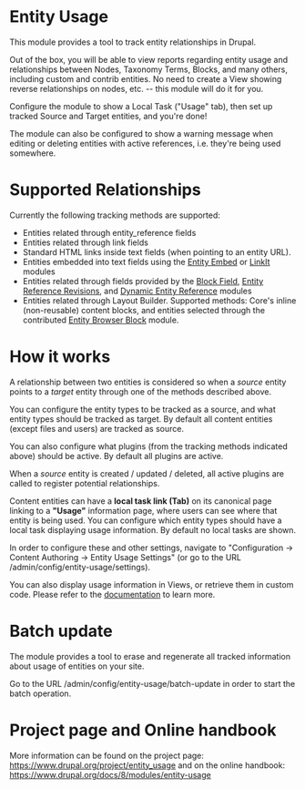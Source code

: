 # Entity Usage

This module provides a tool to track entity relationships in Drupal.

Out of the box, you will be able to view reports regarding entity usage and
relationships between Nodes, Taxonomy Terms, Blocks, and many others, including
custom and contrib entities. No need to create a View showing reverse
relationships on nodes, etc. -- this module will do it for you.

Configure the module to show a Local Task ("Usage" tab), then set up tracked
Source and Target entities, and you're done!

The module can also be configured to show a warning message when editing or
deleting entities with active references, i.e. they're being used somewhere.

# Supported Relationships

Currently the following tracking methods are supported:

- Entities related through entity_reference fields
- Entities related through link fields
- Standard HTML links inside text fields (when pointing to an entity URL).
- Entities embedded into text fields using the [Entity Embed](https://www.drupal.org/project/entity_embed) or [LinkIt](https://www.drupal.org/project/linkit) modules
- Entities related through fields provided by the [Block Field](https://drupal.org/project/block_field),
[Entity Reference Revisions](https://www.drupal.org/project/entity_reference_revisions), and [Dynamic Entity Reference](https://www.drupal.org/project/dynamic_entity_reference) modules
- Entities related through Layout Builder. Supported methods: Core's inline
(non-reusable) content blocks, and entities selected through the contributed
[Entity Browser Block](https://www.drupal.org/project/entity_browser_block) module.

# How it works

A relationship between two entities is considered so when a *source* entity
points to a *target* entity through one of the methods described above.

You can configure the entity types to be tracked as a source, and what
entity types should be tracked as target. By default all content entities
(except files and users) are tracked as source.

You can also configure what plugins (from the tracking methods indicated above)
should be active. By default all plugins are active.

When a *source* entity is created / updated / deleted, all active plugins are
called to register potential relationships.

Content entities can have a **local task link (Tab)** on its canonical page linking
to a **"Usage"** information page, where users can see where that entity is being
used. You can configure which entity types should have a local task displaying
usage information. By default no local tasks are shown.

In order to configure these and other settings, navigate to "Configuration ->
Content Authoring -> Entity Usage Settings" (or go to the URL
/admin/config/entity-usage/settings).

You can also display usage information in Views, or retrieve them in custom
code. Please refer to the [documentation](https://www.drupal.org/docs/8/modules/entity-usage) to learn more.

# Batch update

The module provides a tool to erase and regenerate all tracked information about
usage of entities on your site.

Go to the URL /admin/config/entity-usage/batch-update in order to start the
batch operation.

# Project page and Online handbook

More information can be found on the project page:
  https://www.drupal.org/project/entity_usage
and on the online handbook:
  https://www.drupal.org/docs/8/modules/entity-usage
